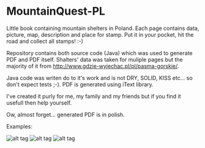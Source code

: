 # MountainQuest-PL
Little book containing mountain shelters in Poland. Each page contains data, picture, map, description and place for stamp. Put it in your pocket, hit the road and collect all stamps! :-)

Repository contains both source code (Java) which was used to generate PDF and PDF itself.
Shalters' data was taken for muliple pages but the majority of it from http://www.gdzie-wyjechac.pl/pl/pasma-gorskie/.

Java code was writen do to it's work and is not DRY, SOLID, KISS etc... so don't expect tests ;-).
PDF is generated using 
iText library.

I've created it purly for me, my family and my friends but if you find it usefull then help yourself. 

Ow, almost forget... generated PDF is in polish.

Examples:

![alt tag](001.png)
![alt tag](002.png)
![alt tag](003.png)
